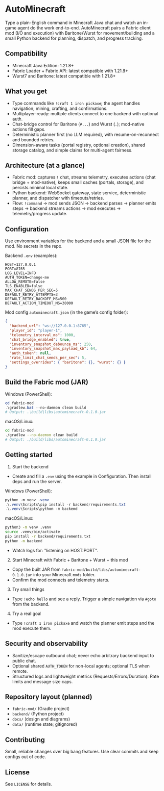 # AutoMinecraft

Type a plain-English command in Minecraft Java chat and watch an in-game agent do the work end-to-end. AutoMinecraft pairs a Fabric client mod (I/O and execution) with Baritone/Wurst for movement/building and a small Python backend for planning, dispatch, and progress tracking.

## Compatibility
- Minecraft Java Edition: 1.21.8+
- Fabric Loader + Fabric API: latest compatible with 1.21.8+
- Wurst7 and Baritone: latest compatible with 1.21.8+

## What you get
- Type commands like `!craft 1 iron pickaxe`; the agent handles navigation, mining, crafting, and confirmations.
- Multiplayer-ready: multiple clients connect to one backend with optional auth.
- Chat-bridge control for Baritone (`#...`) and Wurst (`.`); mod-native actions fill gaps.
- Deterministic planner first (no LLM required), with resume-on-reconnect and bounded retries.
- Dimension-aware tasks (portal registry, optional creation), shared storage catalog, and simple claims for multi-agent fairness.

## Architecture (at a glance)
- Fabric mod: captures `!` chat, streams telemetry, executes actions (chat bridge + mod-native), keeps small caches (portals, storage), and persists minimal local state.
- Python backend: WebSocket gateway, state service, deterministic planner, and dispatcher with timeouts/retries.
- Flow: `!command` → mod sends JSON → backend parses → planner emits steps → backend streams actions → mod executes → telemetry/progress update.

## Configuration
Use environment variables for the backend and a small JSON file for the mod. No secrets in the repo.

Backend `.env` (examples):
```env
HOST=127.0.0.1
PORT=8765
LOG_LEVEL=INFO
AUTH_TOKEN=change-me
ALLOW_REMOTE=false
TLS_ENABLED=false
MAX_CHAT_SENDS_PER_SEC=5
DEFAULT_RETRY_ATTEMPTS=3
DEFAULT_RETRY_BACKOFF_MS=500
DEFAULT_ACTION_TIMEOUT_MS=30000
```

Mod config `autominecraft.json` (in the game’s config folder):
```json
{
  "backend_url": "ws://127.0.0.1:8765",
  "player_id": "player-1",
  "telemetry_interval_ms": 1000,
  "chat_bridge_enabled": true,
  "inventory_snapshot_debounce_ms": 250,
  "inventory_snapshot_max_payload_kb": 64,
  "auth_token": null,
  "rate_limit_chat_sends_per_sec": 5,
  "settings_overrides": { "baritone": {}, "wurst": {} }
}
```

## Build the Fabric mod (JAR)
Windows (PowerShell):
```powershell
cd fabric-mod
.\gradlew.bat --no-daemon clean build
# Output: .\build\libs\autominecraft-0.1.0.jar
```
macOS/Linux:
```bash
cd fabric-mod
./gradlew --no-daemon clean build
# Output: ./build/libs/autominecraft-0.1.0.jar
```

## Getting started
1) Start the backend
- Create and fill a `.env` using the example in Configuration. Then install deps and run the server.

Windows (PowerShell):
```powershell
python -m venv .venv
.\.venv\Scripts\pip install -r backend/requirements.txt
.\.venv\Scripts\python -m backend
```
macOS/Linux:
```bash
python3 -m venv .venv
source .venv/bin/activate
pip install -r backend/requirements.txt
python -m backend
```
- Watch logs for: "listening on HOST:PORT".

2) Start Minecraft with Fabric + Baritone + Wurst + this mod
- Copy the built JAR from `fabric-mod/build/libs/autominecraft-0.1.0.jar` into your Minecraft `mods` folder.
- Confirm the mod connects and telemetry starts.

3) Try small things
- Type `!echo hello` and see a reply. Trigger a simple navigation via `#goto` from the backend.

4) Try a real goal
- Type `!craft 1 iron pickaxe` and watch the planner emit steps and the mod execute them.

## Security and observability
- Sanitize/escape outbound chat; never echo arbitrary backend input to public chat.
- Optional shared `AUTH_TOKEN` for non-local agents; optional TLS when remote.
- Structured logs and lightweight metrics (Requests/Errors/Duration). Rate limits and message size caps.

## Repository layout (planned)
- `fabric-mod/` (Gradle project)
- `backend/` (Python project)
- `docs/` (design and diagrams)
- `data/` (runtime state; gitignored)

## Contributing
Small, reliable changes over big bang features. Use clear commits and keep configs out of code.

## License
See `LICENSE` for details.


